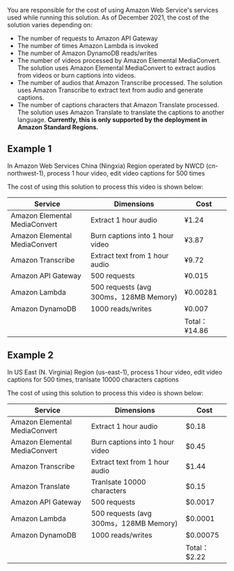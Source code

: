 You are responsible for the cost of using Amazon Web Service's services used while running this solution. As of December 2021, the cost of the solution varies depending on:

- The number of requests to Amazon API Gateway
- The number of times Amazon Lambda is invoked
- The number of Amazon DynamoDB reads/writes
- The number of videos processed by Amazon Elemental MediaConvert. The solution uses Amazon Elemental MediaConvert to extract audios from videos or burn captions into videos.
- The number of audios that Amazon Transcribe processed. The solution uses Amazon Transcribe to extract text from audio and generate captions.
- The number of captions characters that Amazon Translate processed. The solution uses Amazon Translate to translate the captions to another language. **Currently, this is only supported by the deployment in Amazon Standard Regions.**

## Example 1

In Amazon Web Services China (Ningxia) Region operated by NWCD (cn-northwest-1), process 1 hour video, edit video captions for 500 times

The cost of using this solution to process this video is shown below:

| Service | Dimensions | Cost |
|---|---|---|
| Amazon Elemental MediaConvert | Extract 1 hour audio | ¥1.24 |
| Amazon Elemental MediaConvert | Burn captions into 1 hour video | ¥3.87 |
| Amazon Transcribe | Extract text from 1 hour audio | ¥9.72 |
| Amazon API Gateway | 500 requests | ¥0.015 |
| Amazon Lambda | 500 requests (avg 300ms，128MB Memory) | ¥0.00281 |
| Amazon DynamoDB | 1000 reads/writes | ¥0.007 |
|  |  | Total：¥14.86 |

## Example 2

In US East (N. Virginia) Region (us-east-1), process 1 hour video, edit video captions for 500 times, tranlsate 10000 characters captions

The cost of using this solution to process this video is shown below:

| Service | Dimensions | Cost |
|---|---|---|
| Amazon Elemental MediaConvert | Extract 1 hour audio | $0.18     |
| Amazon Elemental MediaConvert | Burn captions into 1 hour video | $0.45     |
| Amazon Transcribe | Extract text from 1 hour audio | $1.44 |
| Amazon Translate | Tranlsate 10000 characters | $0.15 |
| Amazon API Gateway | 500 requests | $0.0017 |
| Amazon Lambda | 500 requests (avg 300ms，128MB Memory) | $0.0001 |
| Amazon DynamoDB | 1000 reads/writes | $0.00075 |
|  |  | Total：$2.22 |
